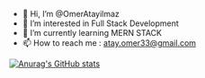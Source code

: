 - 👋 Hi, I’m @OmerAtayilmaz
- 👀 I’m interested in Full Stack Development
- 🌱 I’m currently learning MERN STACK
- 📫 How to reach me : atay.omer33@gmail.com

[![Anurag's GitHub stats](https://github-readme-stats.vercel.app/api?username=OmerAtayilmaz)](https://github.com/OmerAtayilmaz/github-readme-stats)

<!---
OmerAtayilmaz/OmerAtayilmaz is a ✨ special ✨ repository because its `README.md` (this file) appears on your GitHub profile.
You can click the Preview link to take a look at your changes.
--->
